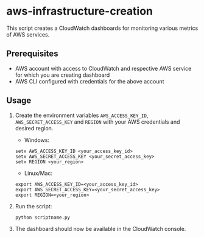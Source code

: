 # aws-infrastructure-creation

This script creates a CloudWatch dashboards for monitoring various metrics of AWS services.

## Prerequisites

* AWS account with access to CloudWatch and respective AWS service for which you are creating dashboard
* AWS CLI configured with credentials for the above account

## Usage

1. Create the environment variables `AWS_ACCESS_KEY_ID`, `AWS_SECRET_ACCESS_KEY` and `REGION` with your AWS credentials and desired region.
    - Windows:
    ```
    setx AWS_ACCESS_KEY_ID <your_access_key_id>
    setx AWS_SECRET_ACCESS_KEY <your_secret_access_key>
    setx REGION <your_region>
    ```
    - Linux/Mac:
    ```
    export AWS_ACCESS_KEY_ID=<your_access_key_id>
    export AWS_SECRET_ACCESS_KEY=<your_secret_access_key>
    export REGION=<your_region>
    ```

2. Run the script:
    ```
    python scriptname.py
    ```

3. The dashboard should now be available in the CloudWatch console.